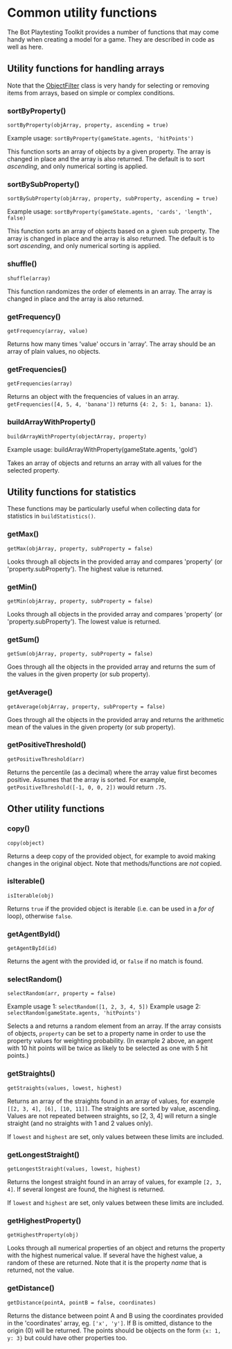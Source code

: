 # Common utility functions

The Bot Playtesting Toolkit provides a number of functions that may come handy when creating a model for a game. They are described in code as well as here.

## Utility functions for handling arrays

Note that the [ObjectFilter](ObjectFilter.md) class is very handy for selecting or removing items from arrays, based on simple or complex conditions.

### sortByProperty()

`sortByProperty(objArray, property, ascending = true)`

Example usage: `sortByProperty(gameState.agents, 'hitPoints')`

This function sorts an array of objects by a given property. The array is changed in place and the array is also returned. The default is to sort _ascending_, and only numerical sorting is applied.

### sortBySubProperty()

`sortBySubProperty(objArray, property, subProperty, ascending = true)`

Example usage: `sortByProperty(gameState.agents, 'cards', 'length', false)`

This function sorts an array of objects based on a given sub property. The array is changed in place and the array is also returned. The default is to sort _ascending_, and only numerical sorting is applied.

### shuffle()

`shuffle(array)`

This function randomizes the order of elements in an array. The array is changed in place and the array is also returned.

### getFrequency()

`getFrequency(array, value)`

Returns how many times 'value' occurs in 'array'. The array should be an array of plain values, no objects.

### getFrequencies()

`getFrequencies(array)`

Returns an object with the frequencies of values in an array. `getFrequencies([4, 5, 4, 'banana'])` returns `{4: 2, 5: 1, banana: 1}`.

### buildArrayWithProperty()

`buildArrayWithProperty(objectArray, property)`

Example usage: buildArrayWithProperty(gameState.agents, 'gold')

Takes an array of objects and returns an array with all values for the selected property.

## Utility functions for statistics

These functions may be particularly useful when collecting data for statistics in `buildStatistics()`.

### getMax()

`getMax(objArray, property, subProperty = false)`

Looks through all objects in the provided array and compares 'property' (or 'property.subProperty'). The highest value is returned.

### getMin()

`getMin(objArray, property, subProperty = false)`

Looks through all objects in the provided array and compares 'property' (or 'property.subProperty'). The lowest value is returned.

### getSum()

`getSum(objArray, property, subProperty = false)`

Goes through all the objects in the provided array and returns the sum of the values in the given property (or sub property).

### getAverage()

`getAverage(objArray, property, subProperty = false)`

Goes through all the objects in the provided array and returns the arithmetic mean of the values in the given property (or sub property).

### getPositiveThreshold()

`getPositiveThreshold(arr)`

Returns the percentile (as a decimal) where the array value first becomes positive. Assumes that the array is sorted. For example, `getPositiveThreshold([-1, 0, 0, 2])` would return `.75`.

## Other utility functions

### copy()

`copy(object)`

Returns a deep copy of the provided object, for example to avoid making changes in the original object. Note that methods/functions are _not_ copied.

### isIterable()

`isIterable(obj)`

Returns `true` if the provided object is iterable (i.e. can be used in a _for of_ loop), otherwise `false`.

### getAgentById()

`getAgentById(id)`

Returns the agent with the provided id, or `false` if no match is found.

### selectRandom()

`selectRandom(arr, property = false)`

Example usage 1: `selectRandom([1, 2, 3, 4, 5])`
Example usage 2: `selectRandom(gameState.agents, 'hitPoints')`

Selects a and returns a random element from an array. If the array consists of objects, `property` can be set to a property name in order to use the property values for weighting probability. (In example 2 above, an agent with 10 hit points will be twice as likely to be selected as one with 5 hit points.)

### getStraights()

`getStraights(values, lowest, highest)`

Returns an array of the straights found in an array of values, for example `[[2, 3, 4], [6], [10, 11]]`. The straights are sorted by value, ascending. Values are not repeated between straights, so [2, 3, 4] will return a single straight (and no straights with 1 and 2 values only).

If `lowest` and `highest` are set, only values between these limits are included.

### getLongestStraight()

`getLongestStraight(values, lowest, highest)`

Returns the longest straight found in an array of values, for example `[2, 3, 4]`. If several longest are found, the highest is returned.

If `lowest` and `highest` are set, only values between these limits are included.

### getHighestProperty()

`getHighestProperty(obj)`

Looks through all numerical properties of an object and returns the property with the highest numerical value. If several have the highest value, a random of these are returned. Note that it is the property _name_ that is returned, not the value.

### getDistance()

`getDistance(pointA, pointB = false, coordinates)`

Returns the distance between point A and B using the coordinates provided in the 'coordinates' array, eg. `['x', 'y']`. If B is omitted, distance to the origin (0) will be returned. The points should be objects on the form `{x: 1, y: 3}` but could have other properties too.
